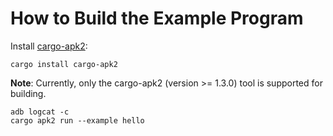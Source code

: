 # How to Build the Example Program

Install [cargo-apk2](https://github.com/mzdk100/cargo-apk2):
```shell
cargo install cargo-apk2
```

**Note**: Currently, only the cargo-apk2 (version >= 1.3.0) tool is supported for building.

```shell
adb logcat -c
cargo apk2 run --example hello
```
